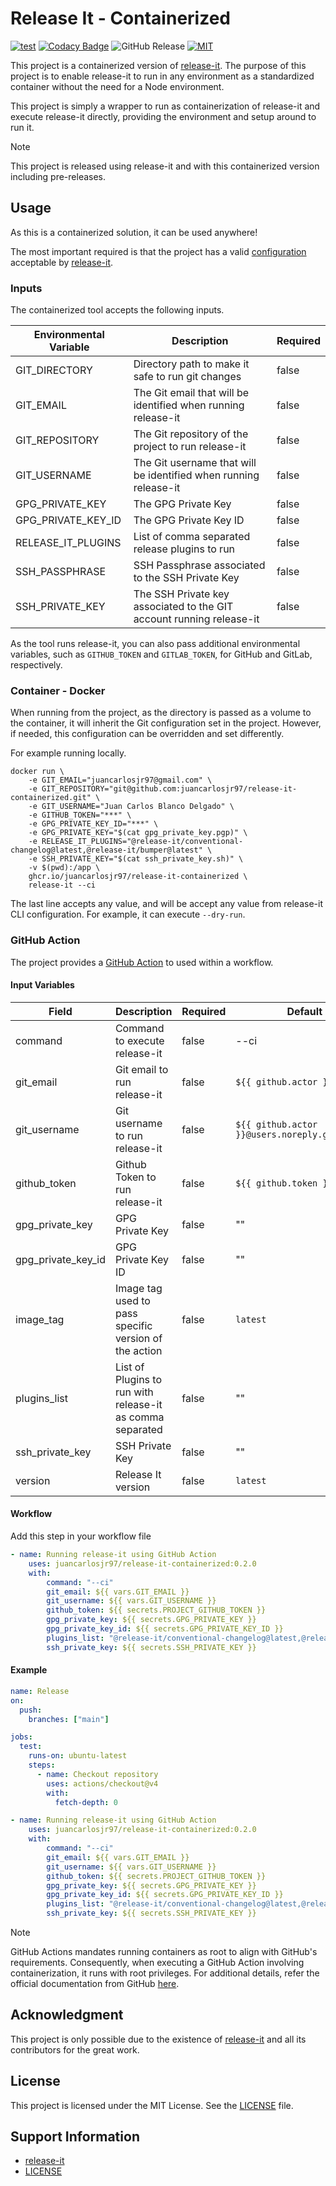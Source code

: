 # Release It - Containerized

[![test](https://github.com/juancarlosjr97/release-it-containerized/actions/workflows/test.yaml/badge.svg)](https://github.com/juancarlosjr97/release-it-containerized/actions/workflows/test.yaml)
[![Codacy Badge](https://app.codacy.com/project/badge/Grade/0c589ca66383469ea408bcc00308022e)](https://app.codacy.com/gh/juancarlosjr97/release-it-containerized/dashboard?utm_source=gh&utm_medium=referral&utm_content=&utm_campaign=Badge_grade)
![GitHub Release](https://img.shields.io/github/v/release/juancarlosjr97/release-it-containerized)
[![MIT](https://img.shields.io/badge/License-MIT-brightgreen.svg)](https://github.com/juancarlosjr97/release-it-containerized/blob/main/LICENSE)

This project is a containerized version of [release-it](https://github.com/release-it/release-it). The purpose of this project is to enable release-it to run in any environment as a standardized container without the need for a Node environment.

This project is simply a wrapper to run as containerization of release-it and execute release-it directly, providing the environment and setup around to run it.

> [!NOTE]
> This project is released using release-it and with this containerized version including pre-releases.

## Usage

As this is a containerized solution, it can be used anywhere!

The most important required is that the project has a valid [configuration](https://github.com/release-it/release-it/blob/main/docs/configuration.md) acceptable by [release-it](https://github.com/release-it/release-it).

### Inputs

The containerized tool accepts the following inputs.

| Environmental Variable | Description                                                          | Required |
| ---------------------- | -------------------------------------------------------------------- | -------- |
| GIT_DIRECTORY          | Directory path to make it safe to run git changes                    | false    |
| GIT_EMAIL              | The Git email that will be identified when running release-it        | false    |
| GIT_REPOSITORY         | The Git repository of the project to run release-it                  | false    |
| GIT_USERNAME           | The Git username that will be identified when running release-it     | false    |
| GPG_PRIVATE_KEY        | The GPG Private Key                                                  | false    |
| GPG_PRIVATE_KEY_ID     | The GPG Private Key ID                                               | false    |
| RELEASE_IT_PLUGINS     | List of comma separated release plugins to run                       | false    |
| SSH_PASSPHRASE         | SSH Passphrase associated to the SSH Private Key                     | false    |
| SSH_PRIVATE_KEY        | The SSH Private key associated to the GIT account running release-it | false    |

As the tool runs release-it, you can also pass additional environmental variables, such as `GITHUB_TOKEN` and `GITLAB_TOKEN`, for GitHub and GitLab, respectively.

### Container - Docker

When running from the project, as the directory is passed as a volume to the container, it will inherit the Git configuration set in the project. However, if needed, this configuration can be overridden and set differently.

For example running locally.

```docker
docker run \
    -e GIT_EMAIL="juancarlosjr97@gmail.com" \
    -e GIT_REPOSITORY="git@github.com:juancarlosjr97/release-it-containerized.git" \
    -e GIT_USERNAME="Juan Carlos Blanco Delgado" \
    -e GITHUB_TOKEN="***" \
    -e GPG_PRIVATE_KEY_ID="***" \
    -e GPG_PRIVATE_KEY="$(cat gpg_private_key.pgp)" \
    -e RELEASE_IT_PLUGINS="@release-it/conventional-changelog@latest,@release-it/bumper@latest" \
    -e SSH_PRIVATE_KEY="$(cat ssh_private_key.sh)" \
    -v $(pwd):/app \
    ghcr.io/juancarlosjr97/release-it-containerized \
    release-it --ci
```

The last line accepts any value, and will be accept any value from release-it CLI configuration. For example, it can execute `--dry-run`.

### GitHub Action

The project provides a [GitHub Action](https://github.com/marketplace/actions/github-action-release-it-containerized) to used within a workflow.

#### Input Variables

| Field              | Description                                               | Required | Default                                        |
| ------------------ | --------------------------------------------------------- | -------- | ---------------------------------------------- |
| command            | Command to execute release-it                             | false    | --ci                                           |
| git_email          | Git email to run release-it                               | false    | `${{ github.actor }}`                          |
| git_username       | Git username to run release-it                            | false    | `${{ github.actor }}@users.noreply.github.com` |
| github_token       | Github Token to run release-it                            | false    | `${{ github.token }}`                          |
| gpg_private_key    | GPG Private Key                                           | false    | ""                                             |
| gpg_private_key_id | GPG Private Key ID                                        | false    | ""                                             |
| image_tag          | Image tag used to pass specific version of the action     | false    | `latest`                                       |
| plugins_list       | List of Plugins to run with release-it as comma separated | false    | ""                                             |
| ssh_private_key    | SSH Private Key                                           | false    | ""                                             |
| version            | Release It version                                        | false    | `latest`                                       |

#### Workflow

Add this step in your workflow file

```yaml
- name: Running release-it using GitHub Action
    uses: juancarlosjr97/release-it-containerized:0.2.0
    with:
        command: "--ci"
        git_email: ${{ vars.GIT_EMAIL }}
        git_username: ${{ vars.GIT_USERNAME }}
        github_token: ${{ secrets.PROJECT_GITHUB_TOKEN }}
        gpg_private_key: ${{ secrets.GPG_PRIVATE_KEY }}
        gpg_private_key_id: ${{ secrets.GPG_PRIVATE_KEY_ID }}
        plugins_list: "@release-it/conventional-changelog@latest,@release-it/bumper@latest"
        ssh_private_key: ${{ secrets.SSH_PRIVATE_KEY }}
```

#### Example

```yaml
name: Release
on:
  push:
    branches: ["main"]

jobs:
  test:
    runs-on: ubuntu-latest
    steps:
      - name: Checkout repository
        uses: actions/checkout@v4
        with:
          fetch-depth: 0

- name: Running release-it using GitHub Action
    uses: juancarlosjr97/release-it-containerized:0.2.0
    with:
        command: "--ci"
        git_email: ${{ vars.GIT_EMAIL }}
        git_username: ${{ vars.GIT_USERNAME }}
        github_token: ${{ secrets.PROJECT_GITHUB_TOKEN }}
        gpg_private_key: ${{ secrets.GPG_PRIVATE_KEY }}
        gpg_private_key_id: ${{ secrets.GPG_PRIVATE_KEY_ID }}
        plugins_list: "@release-it/conventional-changelog@latest,@release-it/bumper@latest"
        ssh_private_key: ${{ secrets.SSH_PRIVATE_KEY }}
```

> [!NOTE]
> GitHub Actions mandates running containers as root to align with GitHub's requirements. Consequently, when executing a GitHub Action involving containerization, it runs with root privileges. For additional details, refer the official documentation from GitHub [here](https://docs.github.com/en/actions/creating-actions/dockerfile-support-for-github-actions).

## Acknowledgment

This project is only possible due to the existence of [release-it](https://github.com/release-it/release-it) and all its contributors for the great work.

## License

This project is licensed under the MIT License. See the [LICENSE](./LICENSE) file.

## Support Information

- [release-it](https://github.com/release-it/release-it)
- [LICENSE](./LICENSE.md)
